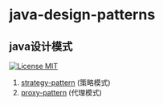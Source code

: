 # java-design-patterns
## java设计模式

[![License MIT](https://img.shields.io/badge/license-MIT-blue.svg)](https://github.com/opensourcefamily/design-patterns/blob/master/LICENSE)

1. [strategy-pattern](https://github.com/opensourcefamily/design-patterns/tree/master/strategy-pattern) (策略模式)
2. [proxy-pattern](https://github.com/opensourcefamily/design-patterns/tree/master/proxy-pattern) (代理模式)
<!--
3. [singleton-pattern]() (单例模式)
4. [multition-pattern]() (多例模式)
5. [factory-method-pattern]() (工厂方法模式)
6. [abstract-factory-pattern]() (抽象工厂模式)
7. [facade-pattern]() (门面模式)
8. [adapter-pattern]() (适配器模式)
9. [template-method-pattern]() (模板方法模式)
10. [builder-pattern]() (建造者模式)
11. [bridge-pattern]() (桥梁模式)
12. [command-pattern]() (命令模式) 
13. [decorator-pattern]() (装饰模式) 
14. [iterator-pattern]() (迭代器模式)
15. [composite-pattern]() (组合模式)
16. [observer-pattern]() (观察者模式)
17. [chain-of-responsibility-pattern]() (责任链模式) 
18. [visitor-pattern]() (访问者模式)
19. [state-pattern]() (状态模式)
20. [prototype-pattern]() (原型模式)
21. [mediator-pattern]() (中介者模式) 
22. [interpreter-pattern]() (解释器模式) 
23. [flyweight-pattern]() (亨元模式)
24. [memento-pattern]() (备忘录模式)
-->